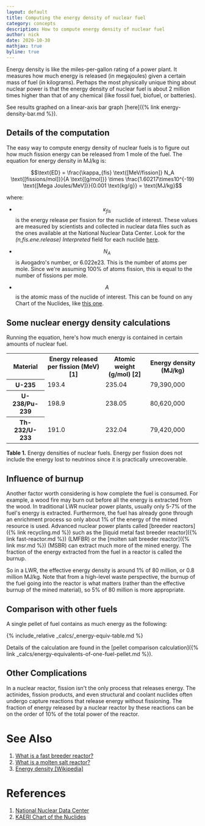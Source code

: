 ```yaml
---
layout: default
title: Computing the energy density of nuclear fuel
category: concepts
description: How to compute energy density of nuclear fuel
author: nick
date: 2020-10-30
mathjax: true
byline: true
---
```

<div class="row">
<div class="col-md-8" markdown="1">

Energy density is like the miles-per-gallon rating of a power plant. It measures how much
energy is released (in megajoules) given a certain mass of fuel (in kilograms). Perhaps
the most physically unique thing about nuclear power is that the energy density of nuclear
fuel is about 2 million times higher than that of any chemical (like fossil fuel, biofuel, or
batteries).

See results graphed on a linear-axis bar graph [here]({% link energy-density-bar.md %}).

## Details of the computation
The easy way to compute energy density of nuclear fuels is to figure out how
much fission energy can be released from 1 mole of the fuel. The equation for
energy density in MJ/kg is: 

$$\text{ED} = \frac{\kappa_{fis} \text{[MeV/fission]} N_A \text{[fissions/mol]}}{A
\text{[g/mol]}} \times \frac{1.60217\times10^{-19} \text{[Mega Joules/MeV]}}{0.001
\text{kg/g}} = \text{MJ/kg}$$

where:
   * $$\kappa_{fis}$$ is the energy release per fission for the nuclide of
     interest. These values are measured by scientists and collected in nuclear
     data files such as the ones available at the National Nuclear Data Center.
     Look for the *(n,fis.ene.release) Interpreted* field for each nuclide <a href="http://www.nndc.bnl.gov/sigma/index.jsp">here</a>.

   * $$N_A$$ is Avogadro's number, or 6.022e23. This is the number of atoms
     per mole. Since we're assuming 100% of atoms fission, this is equal to
     the number of fissions per mole.

   * $$A$$ is the atomic mass of the nuclide of interest. This can be found on any
     Chart of the Nuclides, like <a href="http://atom.kaeri.re.kr/">this one</a>.

## Some nuclear energy density calculations
Running the equation, here's how much energy is contained in certain amounts of nuclear fuel.

<table class="table table-striped">
<tr><th>Material</th><th>Energy released per fission (MeV) [1]</th><th >Atomic weight (g/mol) [2]</th><th >Energy density (MJ/kg)</th></tr>
<tr><th >U-235</th><td>193.4</td><td>235.04</td><td>79,390,000</td></tr>
<tr><th >U-238/Pu-239</th><td>198.9</td><td>238.05</td><td>80,620,000</td></tr>
<tr><th >Th-232/U-233</th><td>191.0</td><td>232.04</td><td>79,420,000</td></tr>
</table>
<p class="caption"><strong>Table 1.</strong> Energy densities of nuclear fuels. Energy per
fission does not include the energy lost to neutrinos since it is practically
unrecoverable. </p>

## Influence of burnup

Another factor worth considering is how complete the fuel is consumed. For example, a wood
fire may burn out before all the energy is extracted from the wood. In traditional LWR
nuclear power plants, usually only 5-7% of the fuel's energy is extracted.
Furthermore, the fuel has already gone through an enrichment process so only about 1% of
the energy of the mined resource is used. Advanced nuclear power plants called [breeder
reactors]({% link recycling.md %}) such as the [liquid metal fast breeder reactor]({% link
fast-reactor.md %}) (LMFBR)
or the [molten salt breeder reactor]({% link msr.md %}) (MSBR) can extract much more of
the mined energy. The fraction of the energy extracted from the fuel in a reactor is
called the burnup.

So in a LWR, the effective energy density is around 1% of 80 million, or 0.8 million MJ/kg.
Note that from a high-level waste perspective, the burnup of the fuel going into the reactor is what
matters (rather than the effective burnup of the mined material), so 5% of 80 million is
more appropriate.


## Comparison with other fuels

A single pellet of fuel contains as much energy as the following:

{% include_relative _calcs/_energy-equiv-table.md %}

Details of the calculation are found in the [pellet comparison calculation]({%
link _calcs/energy-equivalents-of-one-fuel-pellet.md %}).

## Other Complications

In a nuclear reactor, fission isn't the only process that releases energy. The actinides,
fission products, and even structural and coolant nuclides often undergo capture reactions
that release energy without fissioning. The fraction of energy released by a nuclear
reactor by these reactions can be on the order of 10% of the total power of the reactor.


<h1 id="references">See Also</h1>

<ol>
<li><a href="{% link fast-reactor.md %}">What is a fast breeder reactor?</a></li>
<li><a href="{% link msr.md %}">What is a molten salt reactor?</a></li>
<li><a href="https://en.wikipedia.org/wiki/Energy_density">Energy density [Wikipedia]</a>  </li> 
</ol>

<h1>References</h1>
<ol>
 <li><a href="http://www.nndc.bnl.gov/sigma/">National Nuclear Data Center</a></li>
<li><a href="http://atom.kaeri.re.kr/">KAERI Chart of the Nuclides</a></li>
</ol>

</div>
</div>

